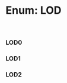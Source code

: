 # Enum: LOD

<br/>

### LOD0

<Enum name="LOD" member="LOD0" value="0" refpath="lod" />

### LOD1

<Enum name="LOD" member="LOD1" value="1" refpath="lod" />

### LOD2

<Enum name="LOD" member="LOD2" value="2" refpath="lod" />
